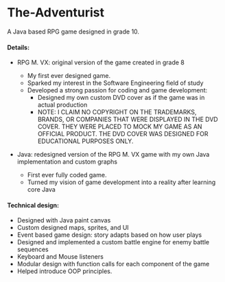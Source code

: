 # The-Adventurist
A Java based RPG game designed in grade 10.

#### Details:
- RPG M. VX: original version of the game created in grade 8
    - My first ever designed game.
    - Sparked my interest in the Software Engineering field of study
    - Developed a strong passion for coding and game development:
        - Designed my own custom DVD cover as if the game was in actual production
        - NOTE: I CLAIM NO COPYRIGHT ON THE TRADEMARKS, BRANDS, OR COMPANIES THAT WERE DISPLAYED IN THE DVD COVER. THEY WERE PLACED TO MOCK MY GAME AS AN OFFICIAL PRODUCT. THE DVD COVER WAS DESIGNED FOR EDUCATIONAL PURPOSES ONLY.

- Java: redesigned version of the RPG M. VX game with my own Java implementation and custom graphs 
    - First ever fully coded game.
    - Turned my vision of game development into a reality after learning core Java

#### Technical design:
- Designed with Java paint canvas
- Custom designed maps, sprites, and UI
- Event based game design: story adapts based on how user plays
- Designed and implemented a custom battle engine for enemy battle sequences
- Keyboard and Mouse listeners
- Modular design with function calls for each component of the game
- Helped introduce OOP principles.